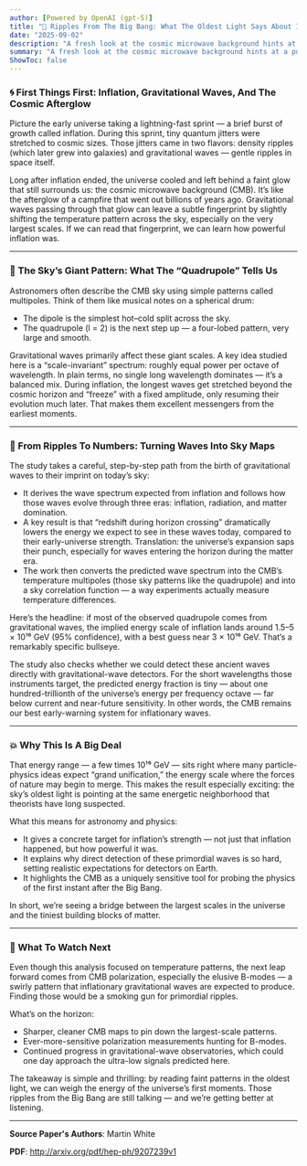 ```yaml
---
author: [Powered by OpenAI (gpt-5)]
title: "🌊 Ripples From The Big Bang: What The Oldest Light Says About Inflation"
date: "2025-09-02"
description: "A fresh look at the cosmic microwave background hints at a powerful early-universe event — and pegs its energy near grand-unification scales"
summary: "A fresh look at the cosmic microwave background hints at a powerful early-universe event — and pegs its energy near grand-unification scales"
ShowToc: false
---
```


### 🌀 First Things First: Inflation, Gravitational Waves, And The Cosmic Afterglow

Picture the early universe taking a lightning-fast sprint — a brief burst of growth called inflation. During this sprint, tiny quantum jitters were stretched to cosmic sizes. Those jitters came in two flavors: density ripples (which later grew into galaxies) and gravitational waves — gentle ripples in space itself.

Long after inflation ended, the universe cooled and left behind a faint glow that still surrounds us: the cosmic microwave background (CMB). It’s like the afterglow of a campfire that went out billions of years ago. Gravitational waves passing through that glow can leave a subtle fingerprint by slightly shifting the temperature pattern across the sky, especially on the very largest scales. If we can read that fingerprint, we can learn how powerful inflation was.

---

### 🎯 The Sky’s Giant Pattern: What The “Quadrupole” Tells Us

Astronomers often describe the CMB sky using simple patterns called multipoles. Think of them like musical notes on a spherical drum:

- The dipole is the simplest hot–cold split across the sky.
- The quadrupole (l = 2) is the next step up — a four-lobed pattern, very large and smooth.

Gravitational waves primarily affect these giant scales. A key idea studied here is a “scale-invariant” spectrum: roughly equal power per octave of wavelength. In plain terms, no single long wavelength dominates — it’s a balanced mix. During inflation, the longest waves get stretched beyond the cosmic horizon and “freeze” with a fixed amplitude, only resuming their evolution much later. That makes them excellent messengers from the earliest moments.

---

### 🧮 From Ripples To Numbers: Turning Waves Into Sky Maps

The study takes a careful, step-by-step path from the birth of gravitational waves to their imprint on today’s sky:

- It derives the wave spectrum expected from inflation and follows how those waves evolve through three eras: inflation, radiation, and matter domination.
- A key result is that “redshift during horizon crossing” dramatically lowers the energy we expect to see in these waves today, compared to their early-universe strength. Translation: the universe’s expansion saps their punch, especially for waves entering the horizon during the matter era.
- The work then converts the predicted wave spectrum into the CMB’s temperature multipoles (those sky patterns like the quadrupole) and into a sky correlation function — a way experiments actually measure temperature differences.

Here’s the headline: if most of the observed quadrupole comes from gravitational waves, the implied energy scale of inflation lands around 1.5–5 × 10¹⁶ GeV (95% confidence), with a best guess near 3 × 10¹⁶ GeV. That’s a remarkably specific bullseye.

The study also checks whether we could detect these ancient waves directly with gravitational-wave detectors. For the short wavelengths those instruments target, the predicted energy fraction is tiny — about one hundred-trillionth of the universe’s energy per frequency octave — far below current and near-future sensitivity. In other words, the CMB remains our best early-warning system for inflationary waves.

---

### 💥 Why This Is A Big Deal

That energy range — a few times 10¹⁶ GeV — sits right where many particle-physics ideas expect “grand unification,” the energy scale where the forces of nature may begin to merge. This makes the result especially exciting: the sky’s oldest light is pointing at the same energetic neighborhood that theorists have long suspected.

What this means for astronomy and physics:

- It gives a concrete target for inflation’s strength — not just that inflation happened, but how powerful it was.
- It explains why direct detection of these primordial waves is so hard, setting realistic expectations for detectors on Earth.
- It highlights the CMB as a uniquely sensitive tool for probing the physics of the first instant after the Big Bang.

In short, we’re seeing a bridge between the largest scales in the universe and the tiniest building blocks of matter.

---

### 🔭 What To Watch Next

Even though this analysis focused on temperature patterns, the next leap forward comes from CMB polarization, especially the elusive B-modes — a swirly pattern that inflationary gravitational waves are expected to produce. Finding those would be a smoking gun for primordial ripples.

What’s on the horizon:

- Sharper, cleaner CMB maps to pin down the largest-scale patterns.
- Ever-more-sensitive polarization measurements hunting for B-modes.
- Continued progress in gravitational-wave observatories, which could one day approach the ultra-low signals predicted here.

The takeaway is simple and thrilling: by reading faint patterns in the oldest light, we can weigh the energy of the universe’s first moments. Those ripples from the Big Bang are still talking — and we’re getting better at listening.

---

**Source Paper's Authors**: Martin White

**PDF**: http://arxiv.org/pdf/hep-ph/9207239v1